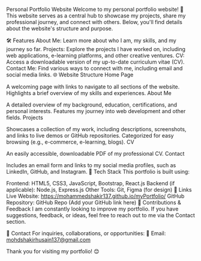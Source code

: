 Personal Portfolio Website
Welcome to my personal portfolio website! 🎉 This website serves as a central hub to showcase my projects, share my professional journey, and connect with others. Below, you'll find details about the website's structure and purpose.

🛠 Features
About Me: Learn more about who I am, my skills, and my journey so far.
Projects: Explore the projects I have worked on, including web applications, e-learning platforms, and other creative ventures.
CV: Access a downloadable version of my up-to-date curriculum vitae (CV).
Contact Me: Find various ways to connect with me, including email and social media links.
🌐 Website Structure
Home Page

A welcoming page with links to navigate to all sections of the website.
Highlights a brief overview of my skills and experiences.
About Me

A detailed overview of my background, education, certifications, and personal interests.
Features my journey into web development and other fields.
Projects

Showcases a collection of my work, including descriptions, screenshots, and links to live demos or GitHub repositories.
Categorized for easy browsing (e.g., e-commerce, e-learning, blogs).
CV

An easily accessible, downloadable PDF of my professional CV.
Contact

Includes an email form and links to my social media profiles, such as LinkedIn, GitHub, and Instagram.
🚀 Tech Stack
This portfolio is built using:

Frontend: HTML5, CSS3, JavaScript, Bootstrap, React.js
Backend (if applicable): Node.js, Express.js
Other Tools: Git, Figma (for design)
🔗 Links
Live Website: https://mohammedshakir137.github.io/myPortfolio/
GitHub Repository: GitHub Repo (Add your GitHub link here)
🤝 Contributions & Feedback
I am constantly looking to improve my portfolio. If you have suggestions, feedback, or ideas, feel free to reach out to me via the Contact section.

📧 Contact
For inquiries, collaborations, or opportunities:
📩 Email: mohdshakirhusain137@gmail.com

Thank you for visiting my portfolio! 😊
